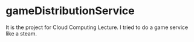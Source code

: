 # gameDistributionService
It is the project for Cloud Computing Lecture. I tried to do a game service like a steam.
